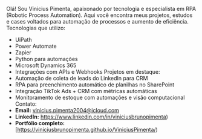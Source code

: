 Olá! Sou Vinicius Pimenta, apaixonado por tecnologia e especialista em RPA (Robotic Process Automation). Aqui você encontra meus projetos, estudos e cases voltados para automação de processos e aumento de eficiência.
  Tecnologias que utilizo:
- UiPath
- Power Automate
- Zapier
- Python para automações
- Microsoft Dynamics 365
- Integrações com APIs e Webhooks
  Projetos em destaque:
- Automação de coleta de leads do LinkedIn para CRM
- RPA para preenchimento automático de planilhas no SharePoint
- Integração TikTok Ads + CRM com métricas automáticas
- Monitoramento de estoque com automações e visão computacional
  Contato:
- **Email:** vinicius.pimenta2004@icloud.com 
- **LinkedIn:** https://www.linkedin.com/in/viniciusbrunopimenta)  
- **Portfólio completo:** [https://viniciusbrunopimenta.github.io/ViniciusPimenta/)
